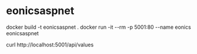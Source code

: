 # eonicsaspnet


docker build -t eonicsaspnet .
docker run -it --rm -p 5001:80 --name eonics eonicsaspnet

curl http://localhost:5001/api/values